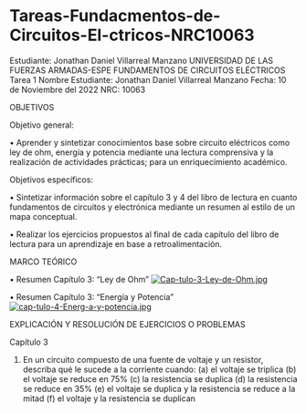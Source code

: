 # Tareas-Fundacmentos-de-Circuitos-El-ctricos-NRC10063
Estudiante: Jonathan Daniel Villarreal Manzano
UNIVERSIDAD DE LAS FUERZAS ARMADAS-ESPE
FUNDAMENTOS DE CIRCUITOS ELÉCTRICOS	
Tarea 1
Nombre Estudiante: Jonathan Daniel Villarreal Manzano
Fecha: 10 de Noviembre del 2022
NRC: 10063

OBJETIVOS

Objetivo general:

•	     Aprender y sintetizar conocimientos base sobre circuito eléctricos como ley de ohm, energía y potencia mediante una lectura 
comprensiva y la realización de actividades prácticas; para un enriquecimiento académico. 

Objetivos específicos:

•	     Sintetizar información sobre el capítulo 3 y 4 del libro de lectura en cuanto fundamentos de circuitos y electrónica mediante 
un resumen al estilo de un mapa conceptual.  

•	     Realizar los ejercicios propuestos al final de cada capítulo del libro de lectura para un aprendizaje en base a retroalimentación. 

MARCO TEÓRICO

•	Resumen Capítulo 3: “Ley de Ohm”
 [![Cap-tulo-3-Ley-de-Ohm.jpg](https://i.postimg.cc/3Jc6zNTt/Cap-tulo-3-Ley-de-Ohm.jpg)](https://postimg.cc/Mv1dQWXB) 
 
•	Resumen Capítulo 3: “Energía y Potencia”
 [![cap-tulo-4-Energ-a-y-potencia.jpg](https://i.postimg.cc/pdYsVXwb/cap-tulo-4-Energ-a-y-potencia.jpg)](https://postimg.cc/GBtFqr3q)
 
EXPLICACIÓN Y RESOLUCIÓN DE EJERCICIOS O PROBLEMAS

Capítulo 3

1. En un circuito compuesto de una fuente de voltaje y un resistor, describa qué le sucede a la corriente cuando: 
(a) el voltaje se triplica 
(b) el voltaje se reduce en 75% 
(c) la resistencia se duplica 
(d) la resistencia se reduce en 35% 
(e) el voltaje se duplica y la resistencia se reduce a la mitad 
(f) el voltaje y la resistencia se duplican
